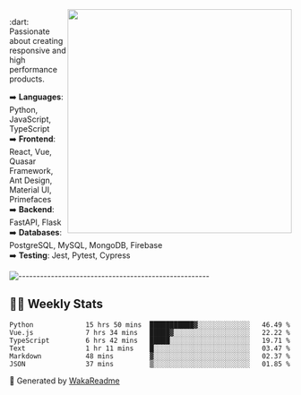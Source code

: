 <img src="https://github-readme-stats.vercel.app/api?username=iguit0&show_icons=true&include_all_commits=true&count_private=true&theme=dracula" min-width="400px" max-width="400px" width="400px" align="right" />

<p align="left"> 
  :dart: Passionate about creating responsive and high performance products.
</p>

<p align="left">
  ➡️ <strong>Languages</strong>: Python, JavaScript, TypeScript<br>
  ➡️ <strong>Frontend</strong>: React, Vue, Quasar Framework, Ant Design, Material UI, Primefaces<br>
  ➡️ <strong>Backend</strong>: FastAPI, Flask<br>
  ➡️ <strong>Databases</strong>: PostgreSQL, MySQL, MongoDB, Firebase<br>
  ➡️ <strong>Testing</strong>: Jest, Pytest, Cypress<br>
</p>

![-----------------------------------------------------](https://raw.githubusercontent.com/andreasbm/readme/master/assets/lines/vintage.png)

## :man_technologist: Weekly Stats
<!--START_SECTION:waka-->

```text
Python             15 hrs 50 mins  ███████████▓░░░░░░░░░░░░░   46.49 %
Vue.js             7 hrs 34 mins   █████▓░░░░░░░░░░░░░░░░░░░   22.22 %
TypeScript         6 hrs 42 mins   █████░░░░░░░░░░░░░░░░░░░░   19.71 %
Text               1 hr 11 mins    █░░░░░░░░░░░░░░░░░░░░░░░░   03.47 %
Markdown           48 mins         ▓░░░░░░░░░░░░░░░░░░░░░░░░   02.37 %
JSON               37 mins         ▒░░░░░░░░░░░░░░░░░░░░░░░░   01.85 %
```

<!--END_SECTION:waka-->

🚀 Generated by [WakaReadme](https://github.com/athul/waka-readme)
